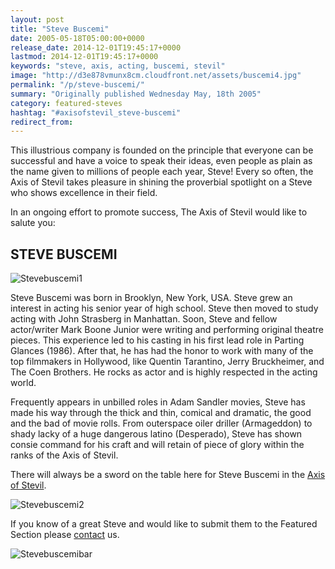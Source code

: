 ```yaml
---
layout: post
title: "Steve Buscemi"
date: 2005-05-18T05:00:00+0000
release_date: 2014-12-01T19:45:17+0000
lastmod: 2014-12-01T19:45:17+0000
keywords: "steve, axis, acting, buscemi, stevil"
image: "http://d3e878vmunx8cm.cloudfront.net/assets/buscemi4.jpg"
permalink: "/p/steve-buscemi/"
summary: "Originally published Wednesday May, 18th 2005"
category: featured-steves
hashtag: "#axisofstevil_steve-buscemi"
redirect_from:
---
```


[id_1]: http://d3e878vmunx8cm.cloudfront.net/assets/buscemi4.jpg "Stevebuscemi1"[id_2]: http://d3e878vmunx8cm.cloudfront.net/assets/buscemi3.jpg "Stevebuscemi2"[id_3]: http://d3e878vmunx8cm.cloudfront.net/assets/buscemimural.gif "Stevebuscemibar"
This illustrious company is founded on the principle that everyone can be successful and have a voice to speak their ideas, even people as plain as the name given to millions of people each year, Steve! Every so often, the Axis of Stevil takes pleasure in shining the proverbial spotlight on a Steve who shows excellence in their field.

In an ongoing effort to promote success, The Axis of Stevil would like to salute you:

## STEVE BUSCEMI ##

![Stevebuscemi1][id_1]

Steve Buscemi was born in Brooklyn, New York, USA. Steve grew an interest in acting his senior year of high school. Steve then moved to study acting with John Strasberg in Manhattan. Soon, Steve and fellow actor/writer Mark Boone Junior were writing and performing original theatre pieces. This experience led to his casting in his first lead role in Parting Glances (1986). After that, he has had the honor to work with many of the top filmmakers in Hollywood, like Quentin Tarantino, Jerry Bruckheimer, and The Coen Brothers. He rocks as actor and is highly respected in the acting world.

Frequently appears in unbilled roles in Adam Sandler movies, Steve has made his way through the thick and thin, comical and dramatic, the good and the bad of movie rolls. From outerspace oiler driller (Armageddon) to shady lacky of a huge dangerous latino (Desperado), Steve has shown consie command for his craft and will retain of piece of glory within the ranks of the Axis of Stevil.

There will always be a sword on the table here for Steve Buscemi in the [Axis of Stevil](/ "Axis of Stevil").

![Stevebuscemi2][id_2]

If you know of a great Steve and would like to submit them to the Featured Section please [contact](/contact) us.

![Stevebuscemibar][id_3]
